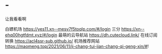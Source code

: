 # -
让我看看啊

白嫖机场
https://yes11.xn--mesv7f5toqlp.com/#/login
三分
https://xn--ehq00hgtfdmt.xyz/#/login
最萌的云导航站
https://dh.cutecloud.link/
在线订阅转换
https://acl4ssr-sub.github.io/
机场推荐网站
https://maomeng.top/2021/06/11/ji-chang-tui-jian-chang-qi-geng-xin/#!
